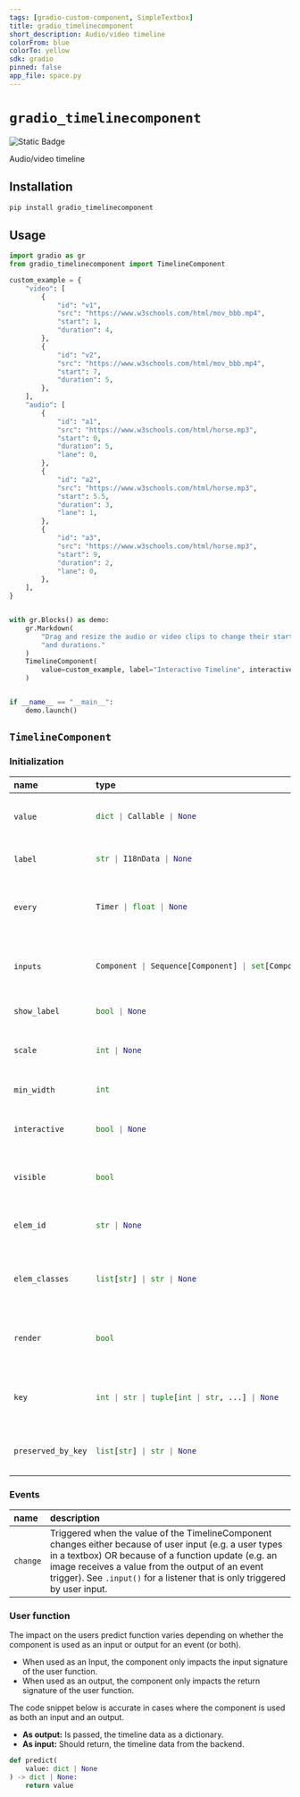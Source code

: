 ```yaml
---
tags: [gradio-custom-component, SimpleTextbox]
title: gradio_timelinecomponent
short_description: Audio/video timeline
colorFrom: blue
colorTo: yellow
sdk: gradio
pinned: false
app_file: space.py
---
```


# `gradio_timelinecomponent`
<img alt="Static Badge" src="https://img.shields.io/badge/version%20-%200.0.1%20-%20orange">

Audio/video timeline

## Installation

```bash
pip install gradio_timelinecomponent
```

## Usage

```python
import gradio as gr
from gradio_timelinecomponent import TimelineComponent

custom_example = {
    "video": [
        {
            "id": "v1",
            "src": "https://www.w3schools.com/html/mov_bbb.mp4",
            "start": 1,
            "duration": 4,
        },
        {
            "id": "v2",
            "src": "https://www.w3schools.com/html/mov_bbb.mp4",
            "start": 7,
            "duration": 5,
        },
    ],
    "audio": [
        {
            "id": "a1",
            "src": "https://www.w3schools.com/html/horse.mp3",
            "start": 0,
            "duration": 5,
            "lane": 0,
        },
        {
            "id": "a2",
            "src": "https://www.w3schools.com/html/horse.mp3",
            "start": 5.5,
            "duration": 3,
            "lane": 1,
        },
        {
            "id": "a3",
            "src": "https://www.w3schools.com/html/horse.mp3",
            "start": 9,
            "duration": 2,
            "lane": 0,
        },
    ],
}


with gr.Blocks() as demo:
    gr.Markdown(
        "Drag and resize the audio or video clips to change their start times "
        "and durations."
    )
    TimelineComponent(
        value=custom_example, label="Interactive Timeline", interactive=True
    )


if __name__ == "__main__":
    demo.launch()

```

## `TimelineComponent`

### Initialization

<table>
<thead>
<tr>
<th align="left">name</th>
<th align="left" style="width: 25%;">type</th>
<th align="left">default</th>
<th align="left">description</th>
</tr>
</thead>
<tbody>
<tr>
<td align="left"><code>value</code></td>
<td align="left" style="width: 25%;">

```python
dict | Callable | None
```

</td>
<td align="left"><code>None</code></td>
<td align="left">A dictionary representing the timeline data.</td>
</tr>

<tr>
<td align="left"><code>label</code></td>
<td align="left" style="width: 25%;">

```python
str | I18nData | None
```

</td>
<td align="left"><code>None</code></td>
<td align="left">The label for this component.</td>
</tr>

<tr>
<td align="left"><code>every</code></td>
<td align="left" style="width: 25%;">

```python
Timer | float | None
```

</td>
<td align="left"><code>None</code></td>
<td align="left">Continuously calls `value` to recalculate it if `value` is a</td>
</tr>

<tr>
<td align="left"><code>inputs</code></td>
<td align="left" style="width: 25%;">

```python
Component | Sequence[Component] | set[Component] | None
```

</td>
<td align="left"><code>None</code></td>
<td align="left">Components that are used as inputs to calculate `value` if</td>
</tr>

<tr>
<td align="left"><code>show_label</code></td>
<td align="left" style="width: 25%;">

```python
bool | None
```

</td>
<td align="left"><code>None</code></td>
<td align="left">If True, will display label.</td>
</tr>

<tr>
<td align="left"><code>scale</code></td>
<td align="left" style="width: 25%;">

```python
int | None
```

</td>
<td align="left"><code>None</code></td>
<td align="left">Relative size compared to adjacent Components.</td>
</tr>

<tr>
<td align="left"><code>min_width</code></td>
<td align="left" style="width: 25%;">

```python
int
```

</td>
<td align="left"><code>160</code></td>
<td align="left">Minimum pixel width.</td>
</tr>

<tr>
<td align="left"><code>interactive</code></td>
<td align="left" style="width: 25%;">

```python
bool | None
```

</td>
<td align="left"><code>None</code></td>
<td align="left">If True, the timeline will be interactive.</td>
</tr>

<tr>
<td align="left"><code>visible</code></td>
<td align="left" style="width: 25%;">

```python
bool
```

</td>
<td align="left"><code>True</code></td>
<td align="left">If False, component will be hidden.</td>
</tr>

<tr>
<td align="left"><code>elem_id</code></td>
<td align="left" style="width: 25%;">

```python
str | None
```

</td>
<td align="left"><code>None</code></td>
<td align="left">An optional string that is assigned as the id of this</td>
</tr>

<tr>
<td align="left"><code>elem_classes</code></td>
<td align="left" style="width: 25%;">

```python
list[str] | str | None
```

</td>
<td align="left"><code>None</code></td>
<td align="left">An optional list of strings that are assigned as the</td>
</tr>

<tr>
<td align="left"><code>render</code></td>
<td align="left" style="width: 25%;">

```python
bool
```

</td>
<td align="left"><code>True</code></td>
<td align="left">If False, component will not be rendered in the Blocks</td>
</tr>

<tr>
<td align="left"><code>key</code></td>
<td align="left" style="width: 25%;">

```python
int | str | tuple[int | str, ...] | None
```

</td>
<td align="left"><code>None</code></td>
<td align="left">A key to identify the component across re-renders.</td>
</tr>

<tr>
<td align="left"><code>preserved_by_key</code></td>
<td align="left" style="width: 25%;">

```python
list[str] | str | None
```

</td>
<td align="left"><code>"value"</code></td>
<td align="left">A list of parameters to preserve across</td>
</tr>
</tbody></table>


### Events

| name | description |
|:-----|:------------|
| `change` | Triggered when the value of the TimelineComponent changes either because of user input (e.g. a user types in a textbox) OR because of a function update (e.g. an image receives a value from the output of an event trigger). See `.input()` for a listener that is only triggered by user input. |



### User function

The impact on the users predict function varies depending on whether the component is used as an input or output for an event (or both).

- When used as an Input, the component only impacts the input signature of the user function.
- When used as an output, the component only impacts the return signature of the user function.

The code snippet below is accurate in cases where the component is used as both an input and an output.

- **As output:** Is passed, the timeline data as a dictionary.
- **As input:** Should return, the timeline data from the backend.

 ```python
 def predict(
     value: dict | None
 ) -> dict | None:
     return value
 ```
